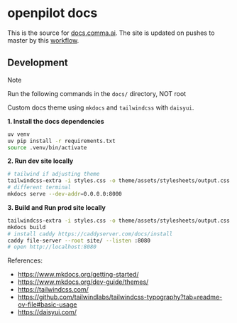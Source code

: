 # openpilot docs

This is the source for [docs.comma.ai](https://docs.comma.ai).
The site is updated on pushes to master by this [workflow](../.github/workflows/docs.yaml).

## Development

> [!NOTE]
> Run the following commands in the `docs/` directory, NOT root

Custom docs theme using `mkdocs` and `tailwindcss` with `daisyui`.

**1. Install the docs dependencies**
``` bash
uv venv
uv pip install -r requirements.txt
source .venv/bin/activate
```

**2. Run dev site locally**
``` bash
# tailwind if adjusting theme
tailwindcss-extra -i styles.css -o theme/assets/stylesheets/output.css --watch
# different terminal
mkdocs serve --dev-addr=0.0.0.0:8000
```

**3. Build and Run prod site locally**
``` bash
tailwindcss-extra -i styles.css -o theme/assets/stylesheets/output.css --minify
mkdocs build
# install caddy https://caddyserver.com/docs/install
caddy file-server --root site/ --listen :8080
# open http://localhost:8080
```

References:
* https://www.mkdocs.org/getting-started/
* https://www.mkdocs.org/dev-guide/themes/
* https://tailwindcss.com/
* https://github.com/tailwindlabs/tailwindcss-typography?tab=readme-ov-file#basic-usage
* https://daisyui.com/
